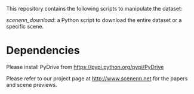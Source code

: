 This repository contains the following scripts to manipulate the dataset:

*scenenn_download*: a Python script to download the entire dataset or a specific scene. 

# Dependencies

Please install PyDrive from https://pypi.python.org/pypi/PyDrive 

Please refer to our project page at http://www.scenenn.net for the papers and scene previews. 
